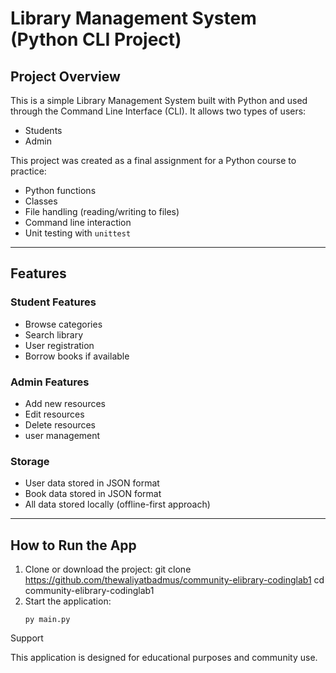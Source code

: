 # Library Management System (Python CLI Project)

## Project Overview

This is a simple Library Management System built with Python and used through the Command Line Interface (CLI). It allows two types of users:
- Students
- Admin

This project was created as a final assignment for a Python course to practice:
- Python functions
- Classes
- File handling (reading/writing to files)
- Command line interaction
- Unit testing with `unittest`

---

## Features

### Student Features
- Browse categories
- Search library
- User registration
- Borrow books if available

### Admin Features
- Add new resources
- Edit resources
- Delete resources
- user management

### Storage
- User data stored in JSON format
- Book data stored in JSON format
- All data stored locally (offline-first approach)

---

## How to Run the App

1. Clone or download the project:
git clone https://github.com/thewaliyatbadmus/community-elibrary-codinglab1
cd community-elibrary-codinglab1
2. Start the application:
   ```
   py main.py
   ```
Support

This application is designed for educational purposes and community use.
